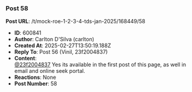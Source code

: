 ### Post 58
**Post URL**: /t/mock-roe-1-2-3-4-tds-jan-2025/168449/58
- **ID**: 600841
- **Author**: Carlton D'Silva (carlton)
- **Created At**: 2025-02-27T13:50:19.188Z
- **Reply To**: Post 56 (Vinil, 23f2004837)
- **Content**:  
  <a class="mention" href="/u/23f2004837">@23f2004837</a>
Yes its available in the first post of this page, as well in email and online seek portal.
- **Reactions**: None
- **Post Number**: 58

